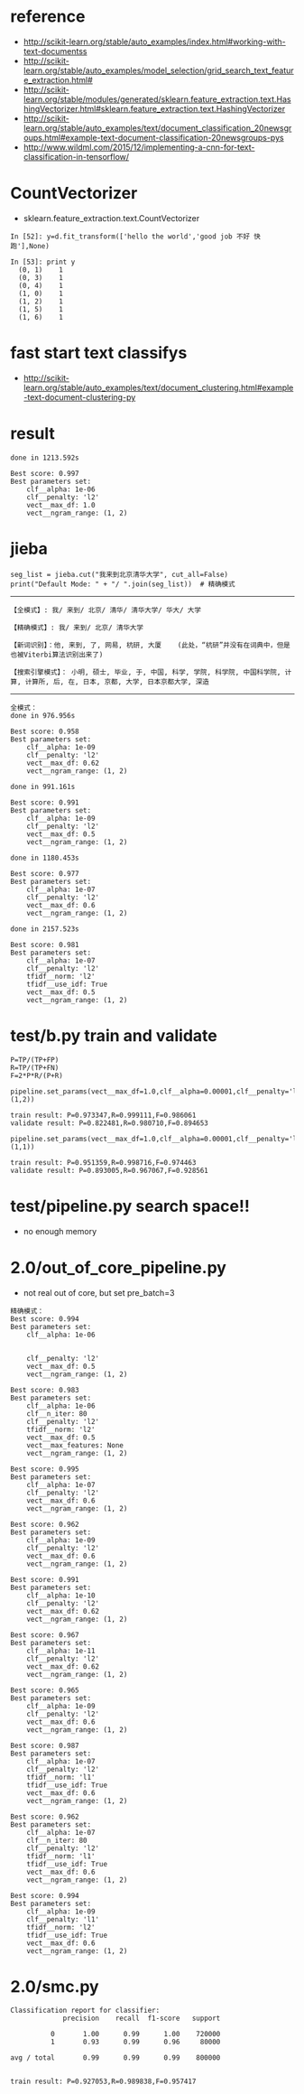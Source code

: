 # reference
- http://scikit-learn.org/stable/auto_examples/index.html#working-with-text-documentss
- http://scikit-learn.org/stable/auto_examples/model_selection/grid_search_text_feature_extraction.html#
- http://scikit-learn.org/stable/modules/generated/sklearn.feature_extraction.text.HashingVectorizer.html#sklearn.feature_extraction.text.HashingVectorizer
- http://scikit-learn.org/stable/auto_examples/text/document_classification_20newsgroups.html#example-text-document-classification-20newsgroups-pys
- http://www.wildml.com/2015/12/implementing-a-cnn-for-text-classification-in-tensorflow/

# CountVectorizer 
- sklearn.feature_extraction.text.CountVectorizer

```
In [52]: y=d.fit_transform(['hello the world','good job 不好 快跑'],None)

In [53]: print y
  (0, 1)	1
  (0, 3)	1
  (0, 4)	1
  (1, 0)	1
  (1, 2)	1
  (1, 5)	1
  (1, 6)	1
```

# fast start text classifys
- http://scikit-learn.org/stable/auto_examples/text/document_clustering.html#example-text-document-clustering-py

# result
```
done in 1213.592s

Best score: 0.997
Best parameters set:
	clf__alpha: 1e-06
	clf__penalty: 'l2'
	vect__max_df: 1.0
	vect__ngram_range: (1, 2)
```

# jieba
```
seg_list = jieba.cut("我来到北京清华大学", cut_all=False)
print("Default Mode: " + "/ ".join(seg_list))  # 精确模式
```

---

```
【全模式】: 我/ 来到/ 北京/ 清华/ 清华大学/ 华大/ 大学

【精确模式】: 我/ 来到/ 北京/ 清华大学

【新词识别】：他, 来到, 了, 网易, 杭研, 大厦    (此处，“杭研”并没有在词典中，但是也被Viterbi算法识别出来了)

【搜索引擎模式】： 小明, 硕士, 毕业, 于, 中国, 科学, 学院, 科学院, 中国科学院, 计算, 计算所, 后, 在, 日本, 京都, 大学, 日本京都大学, 深造
```
---
```
全模式：
done in 976.956s

Best score: 0.958
Best parameters set:
	clf__alpha: 1e-09
	clf__penalty: 'l2'
	vect__max_df: 0.62
	vect__ngram_range: (1, 2)

done in 991.161s

Best score: 0.991
Best parameters set:
	clf__alpha: 1e-09
	clf__penalty: 'l2'
	vect__max_df: 0.5
	vect__ngram_range: (1, 2)

done in 1180.453s

Best score: 0.977
Best parameters set:
	clf__alpha: 1e-07
	clf__penalty: 'l2'
	vect__max_df: 0.6
	vect__ngram_range: (1, 2)

done in 2157.523s

Best score: 0.981
Best parameters set:
	clf__alpha: 1e-07
	clf__penalty: 'l2'
	tfidf__norm: 'l2'
	tfidf__use_idf: True
	vect__max_df: 0.5
	vect__ngram_range: (1, 2)
```
# test/b.py train and validate
```
P=TP/(TP+FP)
R=TP/(TP+FN)
F=2*P*R/(P+R)

pipeline.set_params(vect__max_df=1.0,clf__alpha=0.00001,clf__penalty='l2',vect__ngram_range=(1,2))

train result: P=0.973347,R=0.999111,F=0.986061
validate result: P=0.822481,R=0.980710,F=0.894653

pipeline.set_params(vect__max_df=1.0,clf__alpha=0.00001,clf__penalty='l2',vect__ngram_range=(1,1))

train result: P=0.951359,R=0.998716,F=0.974463
validate result: P=0.893005,R=0.967067,F=0.928561
```

# test/pipeline.py search space!!
- no enough memory

# 2.0/out_of_core_pipeline.py
- not real out of core, but set pre_batch=3
```
精确模式：
Best score: 0.994
Best parameters set:
	clf__alpha: 1e-06


	clf__penalty: 'l2'
	vect__max_df: 0.5
	vect__ngram_range: (1, 2)

Best score: 0.983
Best parameters set:
	clf__alpha: 1e-06
	clf__n_iter: 80
	clf__penalty: 'l2'
	tfidf__norm: 'l2'
	vect__max_df: 0.5
	vect__max_features: None
	vect__ngram_range: (1, 2)

Best score: 0.995
Best parameters set:
	clf__alpha: 1e-07
	clf__penalty: 'l2'
	vect__max_df: 0.6
	vect__ngram_range: (1, 2)

Best score: 0.962
Best parameters set:
	clf__alpha: 1e-09
	clf__penalty: 'l2'
	vect__max_df: 0.6
	vect__ngram_range: (1, 2)

Best score: 0.991
Best parameters set:
	clf__alpha: 1e-10
	clf__penalty: 'l2'
	vect__max_df: 0.62
	vect__ngram_range: (1, 2)

Best score: 0.967
Best parameters set:
	clf__alpha: 1e-11
	clf__penalty: 'l2'
	vect__max_df: 0.62
	vect__ngram_range: (1, 2)

Best score: 0.965
Best parameters set:
	clf__alpha: 1e-09
	clf__penalty: 'l2'
	vect__max_df: 0.6
	vect__ngram_range: (1, 2)

Best score: 0.987
Best parameters set:
	clf__alpha: 1e-07
	clf__penalty: 'l2'
	tfidf__norm: 'l1'
	tfidf__use_idf: True
	vect__max_df: 0.6
	vect__ngram_range: (1, 2)

Best score: 0.962
Best parameters set:
	clf__alpha: 1e-07
	clf__n_iter: 80
	clf__penalty: 'l2'
	tfidf__norm: 'l1'
	tfidf__use_idf: True
	vect__max_df: 0.6
	vect__ngram_range: (1, 2)

Best score: 0.994
Best parameters set:
	clf__alpha: 1e-09
	clf__penalty: 'l1'
	tfidf__norm: 'l2'
	tfidf__use_idf: True
	vect__max_df: 0.6
	vect__ngram_range: (1, 2)
```

# 2.0/smc.py
```
Classification report for classifier:
             precision    recall  f1-score   support

          0       1.00      0.99      1.00    720000
          1       0.93      0.99      0.96     80000

avg / total       0.99      0.99      0.99    800000


train result: P=0.927053,R=0.989838,F=0.957417

```


